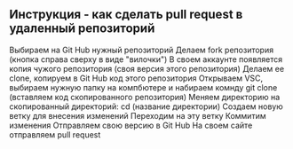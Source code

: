 ## Инструкция - как сделать pull request в удаленный репозиторий
Выбираем на Git Hub нужный репозиторий
Делаем fork репозитория (кнопка справа сверху в виде "вилочки")
В своем аккаунте появляется копия чужого репозитория (своя версия этого репозитория)
Делаем ее clone, копируем в Git Hub код этого репозитория
Открываем VSC, выбираем нужную папку на компбютере и набираем комнду git clone (вставляем код скопированного репозитория)
Меняем директорию на скопированный директорий: cd (название директории)
Создаем новую ветку для внесения изменений
Переходим на эту ветку
Коммитим изменения
Отправляем свою версию в Git Hub
На своем сайте отправляем pull request
